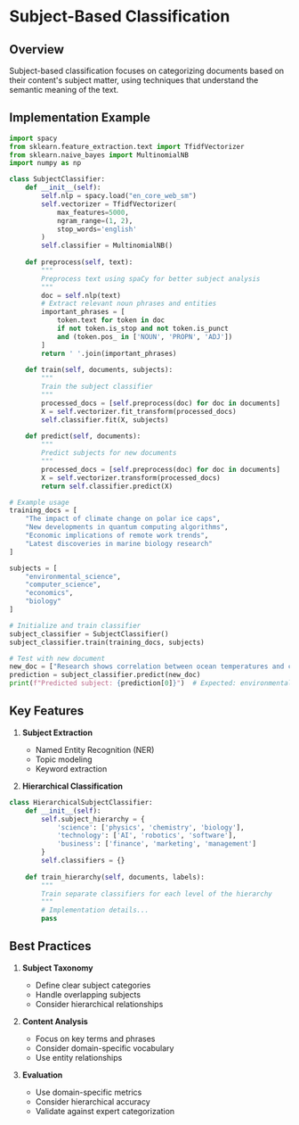 # Subject-Based Classification

## Overview
Subject-based classification focuses on categorizing documents based on their content's subject matter, using techniques that understand the semantic meaning of the text.

## Implementation Example

```python
import spacy
from sklearn.feature_extraction.text import TfidfVectorizer
from sklearn.naive_bayes import MultinomialNB
import numpy as np

class SubjectClassifier:
    def __init__(self):
        self.nlp = spacy.load("en_core_web_sm")
        self.vectorizer = TfidfVectorizer(
            max_features=5000,
            ngram_range=(1, 2),
            stop_words='english'
        )
        self.classifier = MultinomialNB()
        
    def preprocess(self, text):
        """
        Preprocess text using spaCy for better subject analysis
        """
        doc = self.nlp(text)
        # Extract relevant noun phrases and entities
        important_phrases = [
            token.text for token in doc
            if not token.is_stop and not token.is_punct
            and (token.pos_ in ['NOUN', 'PROPN', 'ADJ'])
        ]
        return ' '.join(important_phrases)
    
    def train(self, documents, subjects):
        """
        Train the subject classifier
        """
        processed_docs = [self.preprocess(doc) for doc in documents]
        X = self.vectorizer.fit_transform(processed_docs)
        self.classifier.fit(X, subjects)
    
    def predict(self, documents):
        """
        Predict subjects for new documents
        """
        processed_docs = [self.preprocess(doc) for doc in documents]
        X = self.vectorizer.transform(processed_docs)
        return self.classifier.predict(X)

# Example usage
training_docs = [
    "The impact of climate change on polar ice caps",
    "New developments in quantum computing algorithms",
    "Economic implications of remote work trends",
    "Latest discoveries in marine biology research"
]

subjects = [
    "environmental_science",
    "computer_science",
    "economics",
    "biology"
]

# Initialize and train classifier
subject_classifier = SubjectClassifier()
subject_classifier.train(training_docs, subjects)

# Test with new document
new_doc = ["Research shows correlation between ocean temperatures and coral reef health"]
prediction = subject_classifier.predict(new_doc)
print(f"Predicted subject: {prediction[0]}")  # Expected: environmental_science
```

## Key Features

1. **Subject Extraction**
   - Named Entity Recognition (NER)
   - Topic modeling
   - Keyword extraction

2. **Hierarchical Classification**
```python
class HierarchicalSubjectClassifier:
    def __init__(self):
        self.subject_hierarchy = {
            'science': ['physics', 'chemistry', 'biology'],
            'technology': ['AI', 'robotics', 'software'],
            'business': ['finance', 'marketing', 'management']
        }
        self.classifiers = {}
        
    def train_hierarchy(self, documents, labels):
        """
        Train separate classifiers for each level of the hierarchy
        """
        # Implementation details...
        pass
```

## Best Practices

1. **Subject Taxonomy**
   - Define clear subject categories
   - Handle overlapping subjects
   - Consider hierarchical relationships

2. **Content Analysis**
   - Focus on key terms and phrases
   - Consider domain-specific vocabulary
   - Use entity relationships

3. **Evaluation**
   - Use domain-specific metrics
   - Consider hierarchical accuracy
   - Validate against expert categorization 